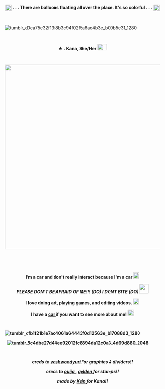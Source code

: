 <p align="center">
  <img width="20" height="20" src="https://github.com/undeadlost/KanaBird/assets/160256094/2a8be0ed-e28e-46d6-ad86-27f5329675ed"  <h1 align="center"> <strong> . . . There are balloons floating all over the place. It's so colorful . . .</strong> </h1> <img width="20" height="20" src="https://github.com/undeadlost/KanaBird/assets/160256094/2b1332e5-2e1b-4ecc-9aa9-4a6d24b8e01e"<p align="center"> 



&nbsp; 

![tumblr_d0ca75e32f13f8b3c94f02f5a6ac4b3e_b00b5e31_1280](https://github.com/undeadlost/KanaBird/assets/160256094/d53a6617-58f4-4f5a-8cbe-6c80e18a10cd)


&nbsp; 


<p align="center">
 <strong>★ . Kana, She/Her <img width="30" height="20" src="https://github.com/undeadlost/KanaBird/assets/160256094/8ade08c5-1e91-4344-bf98-75786c680d3f" </strong> 
</p>

&nbsp; 



<p align="center">
  <img width="900" height="600" src="https://github.com/undeadlost/KanaBird/assets/160256094/80816c32-b720-4975-9d15-19e2f036aebd">
</p>

&nbsp; 


&nbsp;  
 
<p align="center">
 <strong>I'm a car and don't really interact because I'm a car </strong> <img width="20" height="20" src="https://github.com/undeadlost/KanaBird/assets/160256094/de1c181b-7efa-421b-b2b0-96e9f37e03eb"
</p>
<p align="center">
<em>PLEASE DON'T BE AFRAID OF ME!!! (DO) I DONT BITE (DO) </em> <img width="30" height="30" src="https://github.com/undeadlost/KanaBird/assets/160256094/f0d8fa13-2032-4b99-87b0-589f244e1bf5"
</p>
<p align="center">
<strong> I love doing art, playing games, and editing videos.</strong> <img width="20" height="20" src="https://github.com/undeadlost/KanaBird/assets/160256094/2670675e-02a8-4f04-b6e6-d909c6322f79"
</p>
<p align="center">
<strong> I have a <a href= "https://kanabirb.carrd.co/" >car </a> if you want to see more about me!</strong> <img width="20" height="20" src="https://github.com/undeadlost/KanaBird/assets/160256094/8b7a9b12-e8ba-40e0-b50a-652ff906939a"
</p>

&nbsp;

![tumblr_dfb1f21b1e7ac4061a64443f0d12563e_b17088d3_1280](https://github.com/undeadlost/KanaBird/assets/160256094/0d6c1b82-ff4f-4f5f-9ac9-aa3e56b86dce)


&nbsp;
![tumblr_5c4dbe27d44ee92012fc8894da12c0a3_4d69d880_2048](https://github.com/undeadlost/KanaBird/assets/160256094/45b6be42-dc03-472d-a268-a1867d9563a5)

&nbsp;

<p align="center">
<i>creds to  <a href= "https://www.tumblr.com/vashwoodyuri" >vashwoodyuri </a> For graphics & dividers!!</i>
</p>
<p align="center">
<i>creds to <a href= "https://ouija.crd.co/#" >ouija </a> , <a href= "https://goldenkamuy.crd.co/#" >golden </a> for stamps!!</i>
</p>
<p align="center">
<i>made by <a href= "https://github.com/undeadlost" >Kein </a> for Kana!!</i>
</p>


